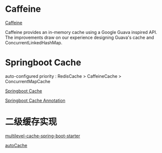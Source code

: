 # Caffeine
[Caffeine](https://github.com/ben-manes/caffeine)

Caffeine provides an in-memory cache using a Google Guava inspired API. The improvements draw on our experience designing Guava's cache and ConcurrentLinkedHashMap.

# Springboot Cache

auto-configured priority : RedisCache > CaffeineCache > ConcurrentMapCache

[Springboot Cache](https://docs.spring.io/spring-boot/docs/current/reference/html/spring-boot-features.html#boot-features-caching)

[Springboot Cache Annotation](https://docs.spring.io/spring-framework/docs/current/reference/html/integration.html#cache-annotations)


# 二级缓存实现

[multilevel-cache-spring-boot-starter](https://github.com/pig-mesh/multilevel-cache-spring-boot-starter)

[autoCache](https://github.com/haozi2015/autoCache)

